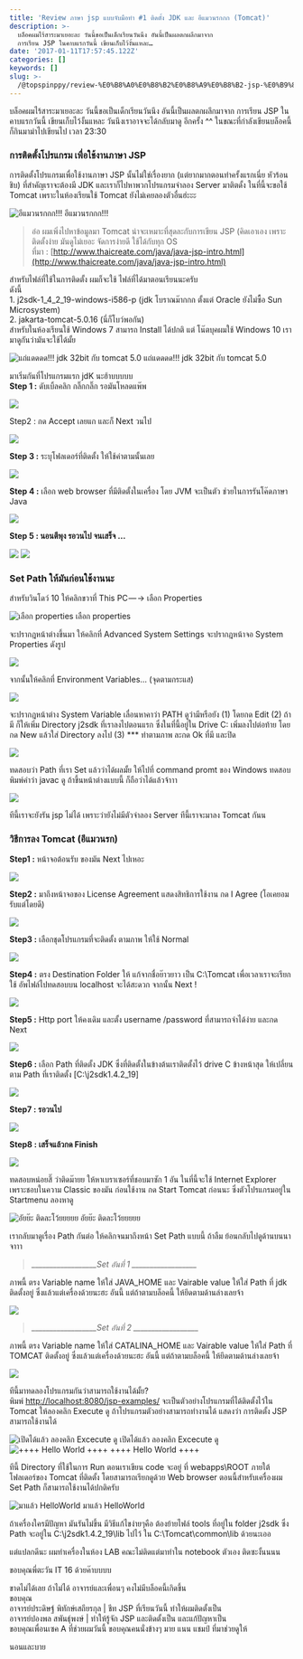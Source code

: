 ```yaml
---
title: 'Review ภาษา jsp แบบจับมือทำ #1 ติดตั้ง JDK และ อีแมวนรกกก (Tomcat)'
description: >-
  บล็อคผมไร้สาระมาเยอะละ วันนี้ขอเป็นเด็กเรียนวันนึง อันนี้เป็นผลตกผลึกมาจาก
  การเรียน JSP ในคาบแรกวันนี้ เขียนเก็บไว้งั้นแหละ…
date: '2017-01-11T17:57:45.122Z'
categories: []
keywords: []
slug: >-
  /@topspinppy/review-%E0%B8%A0%E0%B8%B2%E0%B8%A9%E0%B8%B2-jsp-%E0%B9%81%E0%B8%9A%E0%B8%9A%E0%B8%88%E0%B8%B1%E0%B8%9A%E0%B8%A1%E0%B8%B7%E0%B8%AD%E0%B8%97%E0%B8%B3-1-%E0%B8%95%E0%B8%B4%E0%B8%94%E0%B8%95%E0%B8%B1%E0%B9%89%E0%B8%87-jdk-%E0%B9%81%E0%B8%A5%E0%B8%B0-%E0%B8%AD%E0%B8%B5%E0%B9%81%E0%B8%A1%E0%B8%A7%E0%B8%99%E0%B8%A3%E0%B8%81%E0%B8%81%E0%B8%81-tomcat-f7f30750f8d0
---
```


บล็อคผมไร้สาระมาเยอะละ วันนี้ขอเป็นเด็กเรียนวันนึง อันนี้เป็นผลตกผลึกมาจาก การเรียน JSP ในคาบแรกวันนี้ เขียนเก็บไว้งั้นแหละ วันนึงเราอาจจะได้กลับมาดู อีกครั้ง ^^ ในขณะที่กำลังเขียนบล็อคนี้ ก็กินมาม่าไปเขียนไป เวลา 23:30

### การติดตั้งโปรแกรม เพื่อใช้งานภาษา JSP

การติดตั้งโปรแกรมเพื่อใช้งานภาษา JSP นั้นไม่ใช่เรื่องยาก (แต่ยากมากตอนทำครั้งแรกเนี่ย หัวร้อนชิบ) ที่สำคัญเราจะต้องมี JDK และเราก็ไปหาพวกโปรแกรมจำลอง Server มาติตดั้ง ในที่นี้จะขอใช้ Tomcat เพราะในห้องเรียนใช้ Tomcat ยังไม่เคยลองตัวอื่นฮ่ะะะ

![อีแมวนรกกก!!!](./img/1__ZCQPxRNLhoNgOJzVFwUxLw.jpeg)
อีแมวนรกกก!!!

> อ๋อ ผมเพิ่งไปหาข้อมูลมา Tomcat น่าจะเหมาะที่สุดละกับการเขียน JSP (คิดเอาเอง เพราะติดตั้งง่าย มันดูไม่เยอะ จัดการง่ายดี ใช้ได้กับทุก OS  
> ที่มา : [http://www.thaicreate.com/java/java-jsp-intro.html](http://www.thaicreate.com/java/java-jsp-intro.html)

สำหรับไฟล์ที่ใช้ในการติดตั้ง ผมก็จะใช้ ไฟล์ที่ได้มาตอนเรียนนะครับ   
ดังนี้  
1\. j2sdk-1\_4\_2\_19-windows-i586-p (jdk โบราณม๊ากกก ตั้งแต่ Oracle ยังไม่ซื้อ Sun Microsystem)   
2\. jakarta-tomcat-5.0.16 (นี่ก็โบว์พอกัน)   
สำหรับในห้องเรียนใช้ Windows 7 สามารถ Install ได้ปกติ แต่ โน๊ตบุคผมใช้ Windows 10 เรามาดูกันว่ามันจะใช้ได้มั้ย

![แถ่แดดดด!!! jdk 32bit กับ tomcat 5.0](./img/1__MSlR__2qPOVgVHqKNB1EJdQ.png)
แถ่แดดดด!!! jdk 32bit กับ tomcat 5.0

มาเริ่มกันที่โปรแกรมแรก jdK นะฮ้าบบบบบ  
**Step 1 :** ดับเบิ้ลคลิก กลิ๊กกลิ๊ก รอมันโหลดแพ๊พ

![](./img/1__MSlR__2qPOVgVHqKNB1EJdQ.png)

Step2 : กด Accept เลยแก และก็ Next วนไป

![](./img/1__OnR4OfJwndLSk3ZCymsE8w.png)

**Step 3 :** ระบุโฟลเดอร์ที่ติดตั้ง ให้ใช้ค่าตามนั้นเลย

![](./img/1__M____EuXRkmDfnHFozmzwRXQ.png)

**Step 4 :** เลือก web browser ที่มีติดตั้งในเครื่อง โดย JVM จะเป็นตัว ช่วยในการรันโค๊ดภาษา Java

![](./img/1__VDSwIUIlofPketykveuQWA.png)

**Step 5 : นอนตีพุง รอวนไป จนเสร็จ …**

![](./img/1____cQtDzXJHJobwMS91OsijQ.png)
![](./img/1__H__91CsL7rxW7ZniNi__N9Ew.png)

### Set Path ให้มันก่อนใช้งานนะ

สำหรับวินโดว์ 10 ให้คลิกขวาที่ This PC — -> เลือก Properties

![เลือก properties](./img/1__u67BRlrJIZaa1OQREmS6UA.png)
เลือก properties

จะปรากฎหน้าต่างขึ้นมา ให้คลิกที่ Advanced System Settings จะปรากฎหน้าจอ System Properties ดังรูป

![](./img/1__SurHHXGNMxRtArXUvdwYxw.png)

จากนั้นให้คลิกที่ Environment Variables… (จุดตามกระแส)

![](./img/1__US614dcMpUWF2cze8v__eMg.png)

จะปรากฎหน้าต่าง System Variable เลื่อนหาคาว่า PATH ดูว่ามีหรือยัง (1) โดยกด Edit (2) ถ้ามี ก็ให้เพิ่ม Directory j2sdk ที่เราลงไปตอนแรก ซึ่งในที่นี้อยู่ใน Drive C: เพิ่มลงไปต่อท้าย โดยกด New แล้วใส่ Directory ลงไป (3) \*\*\* ทำตามภาพ ละกด Ok ที่มี และปิด

![](./img/1__g24dzdbC9KGm6jpjUnZpyQ.png)

ทดสอบว่า Path ที่เรา Set แล้วว่าได้ผลมั้ย ให้ไปที่ command promt ของ Windows ทดสอบพิมพ์คำว่า javac ดู ถ้าขึ้นหน้าต่างแบบนี้ ก็ถือว่าได้แล้วจ้าาา

![](./img/1__F2pi5t3gdxp1__m8uOPc1bQ.png)

ทีนี้เราจะยังรัน jsp ไม่ได้ เพราะว่ายังไม่มีตัวจำลอง Server ทีนี้เราจะมาลง Tomcat กันน

### วิธีการลง Tomcat (อีแมวนรก)

**Step1 :** หน้าจอต้อนรับ ของมัน Next ไปเหอะ

![](./img/1__G7sD9u__I__jcNLerCRqEw0Q.png)

**Step2 :** มาถึงหน้าจอของ License Agreement แสดงสิทธิการใช้งาน กด I Agree (โอเคยอมรับแต่โดยดี)

![](./img/1__pcDeSLpv2LTXXuaRBH1dwQ.png)

**Step3 :** เลือกชุดโปรแกรมที่จะติดตั้ง ตามภาพ ให้ใช้ Normal

![](./img/1__dTakHZC9Calz6tCbDHRc3w.png)

**Step4 :** ตรง Destination Folder ให้ แก้จากชื่อย๊าวยาว เป็น C:\\Tomcat เพื่อเวลาเราจะเรียกใช้ อัพไฟล์ไปทดสอบบน localhost จะได้สะดวก จากนั้น Next !

![](./img/1__nQO4cDPSGeIydSUEICdC1Q.png)

**Step5 :** Http port ให้คงเดิม และตั้ง username /password ที่สามารถจำได้ง่าย และกด Next

![](./img/1__5RnxtdDLQb__0BVn7HJp8NQ.png)

**Step6 :** เลือก Path ที่ติดตั้ง JDK ซึ่งที่ติดตั้งในข้างต้นเราติดตั้งไว้ drive C ข้างหน้าสุด ให้เปลี่ยนตาม Path ที่เราติดตั้ง \[C:\\j2sdk1.4.2\_19\]

![](./img/1__1139OLOxcv0gtIYGDLuwXw.png)

**Step7 : รอวนไป**

![](./img/1__qiHmDQw__cRrk0KERxnTEZQ.png)

**Step8 : เสร็จแล้วกด Finish**

![](./img/1__Sp7yGL646__fn4cTD0tgD1g.png)

ทดสอบหน่อยสิ๊ ว่าติดม๊ายย ให้หาเบราเซอร์ที่ชอบมาซัก 1 อัน ในที่นี้จะใช้ Internet Explorer เพราะชอบในความ Classic ของมัน ก่อนใช้งาน กด Start Tomcat ก่อนนะ ซึ่งตัวโปรแกรมอยู่ใน Startmenu ลองหาดู

![อัยย๊ะ ติดละโว้ยยยยย](./img/1__UGpppjBbLLpLU2t93KKi9g.png)
อัยย๊ะ ติดละโว้ยยยยย

เรากลับมาดูเรื่อง Path กันต่อ ให้คลิกจนมาถึงหน้า Set Path แบบนี้ ถ้าลืม ย้อนกลับไปดูด้านบนนาจาาา

> _\_\_\_\_\_\_\_\_\_\_\_\_\_\_\_\_\_\_Set อันที่ 1 \_\_\_\_\_\_\_\_\_\_\_\_\_\_\_\_\_\__

ภาพนี้ ตรง Variable name ให้ใส่ JAVA\_HOME และ Vairable value ให้ใส่ Path ที่ jdk ติดตั้งอยู่ ซึ่งแล้วแต่เครื่องด้วยนะฮะ อันนี้ แต่ถ้าตามบล็อคนี้ ให้ยึดตามด้านล่างเลยจ้า

![](./img/1__XFak2r6orshfC6ZXtDwXMQ.png)

> _\_\_\_\_\_\_\_\_\_\_\_\_\_\_\_\_\_\_Set อันที่ 2 \_\_\_\_\_\_\_\_\_\_\_\_\_\_\_\_\_\__

ภาพนี้ ตรง Variable name ให้ใส่ CATALINA\_HOME และ Vairable value ให้ใส่ Path ที่ TOMCAT ติดตั้งอยู่ ซึ่งแล้วแต่เครื่องด้วยนะฮะ อันนี้ แต่ถ้าตามบล็อคนี้ ให้ยึดตามด้านล่างเลยจ้า

![](./img/1__cDIYS1ybNEEEkqA__EzNuNA.png)

ทีนี้มาทดลองโปรแกรมกันว่าสามารถใช้งานได้มั้ย?  
พิมพ์ [http://localhost:8080/jsp-examples/](http://localhost:8080/jsp-examples/) จะเป็นตัวอย่างโปรแกรมที่ได้ติดตั้งไว้ใน Tomcat ให้ลองคลิก Execute ดู ถ้าโปรแกรมตัวอย่างสามารถทำงานได้ แสดงว่า การติดตั้ง JSP สามารถใช้งานได้

![เปิดได้แล้ว ลองคลิก Excecute ดู](./img/1__JJeyPYVDtTvAlkmC3dRdiA.png)
เปิดได้แล้ว ลองคลิก Excecute ดู![++++ Hello World ++++](./img/1__3J515vkA6q5xkfDPdwrTNw.png)
++++ Hello World ++++

ทีนี้ Directory ที่ใช้ในการ Run ตอนเราเขียน code จะอยู่ ที่ webapps\\ROOT ภายใต้โฟลเดอร์ของ Tomcat ที่ติดตั้ง โดยสามารถเรียกดูด้วย Web browser ตอนนี้สำหรับเครื่องผม Set Path ก็สามารถใช้งานได้ปกติครับ

![มาแล้ว HelloWorld](./img/1__ABkIa4EEvXFz0j8jYUMUsA.png)
มาแล้ว HelloWorld

ถ้าเครื่องใครมีปัญหา มันรันไม่ขึ้น มีวิธีแก้ไขง่ายๆคือ ต้องย้ายไฟล์ tools ที่อยู่ใน folder j2sdk ซึ่ง Path จะอยู่ใน C:\\j2sdk1.4.2\_19\\lib ไปไว้ ใน C:\\Tomcat\\common\\lib ด้วยนะเออ

แต่แปลกดีนะ ผมทำเครื่องในห้อง LAB คณะไม่ติดแต่มาทำใน notebook ตัวเอง ติดซะงั้นนนน

ขอบคุณพี่ตะวัน IT 16 ด้วยค๊าบบบบ

ขาดไม่ได้เลย ถ้าไม่ได้ อาจารย์และเพื่อนๆ คงไม่มีบล็อคนี้เกิดขึ้น  
ขอบคุณ  
อาจารย์ประดิษฐ์ พิทักษ์เสถียรกุล | ชีท JSP ที่เรียนวันนี้ ทำให้ผมติดตั้งเป็น  
อาจารย์ปองพล สพันธุ์พงษ์ | ทำให้รู้จัก JSP และติดตั้งเป็น และแก้ปัญหาเป็น  
ขอบคุณเพื่อนเซค A ที่ช่วยผมวันนี้ ขอบคุณคนนั่งข้างๆ มาย แนน แชมป์ ที่มาช่วยดูให้

นอนและบาย